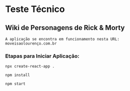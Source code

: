 # Teste Técnico

## Wiki de Personagens de Rick & Morty

```
A aplicação se encontra em funcionamento nesta URL: moveisaolourenço.com.br
```

### Etapas para Iniciar Aplicação:

```
npx create-react-app .

npm install 

npm start
```

